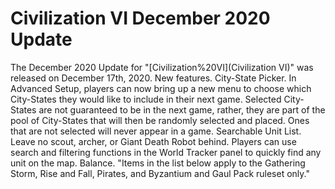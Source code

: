 # Civilization VI December 2020 Update

The December 2020 Update for "[Civilization%20VI](Civilization VI)" was released on December 17th, 2020.
New features.
City-State Picker.
In Advanced Setup, players can now bring up a new menu to choose which City-States they would like to include in their next game. Selected City-States are not guaranteed to be in the next game, rather, they are part of the pool of City-States that will then be randomly selected and placed. Ones that are not selected will never appear in a game.
Searchable Unit List.
Leave no scout, archer, or Giant Death Robot behind. Players can use search and filtering functions in the World Tracker panel to quickly find any unit on the map.
Balance.
"Items in the list below apply to the Gathering Storm, Rise and Fall, Pirates, and Byzantium and Gaul Pack ruleset only."